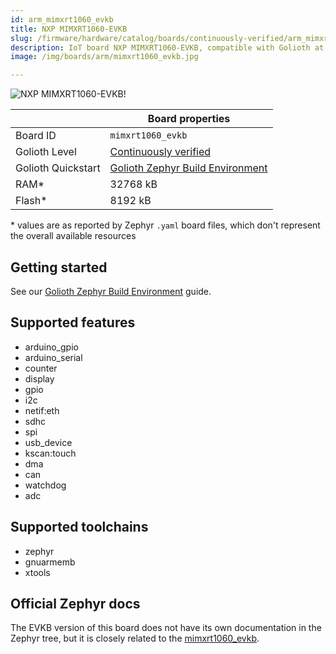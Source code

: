 ```yaml
---
id: arm_mimxrt1060_evkb
title: NXP MIMXRT1060-EVKB
slug: /firmware/hardware/catalog/boards/continuously-verified/arm_mimxrt1060_evkb
description: IoT board NXP MIMXRT1060-EVKB, compatible with Golioth at continuously-verified level.
image: /img/boards/arm/mimxrt1060_evkb.jpg

---
```


[//]: # (This is an auto-generated file, do not edit! Changes to it will be lost upon re-generation)

![NXP MIMXRT1060-EVKB!](/img/boards/arm/mimxrt1060_evkb.jpg "NXP MIMXRT1060-EVKB")

|                | Board properties     |
| -------------  | -------------------- |
| Board ID       | `mimxrt1060_evkb` |
| Golioth Level  | [Continuously verified](/firmware/hardware#continuously-verified-boards) |
| Golioth Quickstart | [Golioth Zephyr Build Environment](/firmware/zephyr-device-sdk/build-environment/zephyr) || Architecture   | ARM |
| RAM*           | 32768 kB |
| Flash*         | 8192 kB |

\* values are as reported by Zephyr `.yaml` board files, which don't represent the overall available resources

## Getting started

See our [Golioth Zephyr Build Environment](/firmware/zephyr-device-sdk/build-environment/zephyr) guide.


## Supported features

* arduino_gpio
* arduino_serial
* counter
* display
* gpio
* i2c
* netif:eth
* sdhc
* spi
* usb_device
* kscan:touch
* dma
* can
* watchdog
* adc

## Supported toolchains

* zephyr
* gnuarmemb
* xtools

## Official Zephyr docs

The EVKB version of this board does not have its own documentation in the Zephyr tree, but it is closely related to the [mimxrt1060_evkb](https://docs.zephyrproject.org/latest/boards/arm/mimxrt1060_evk/doc/index.html).
